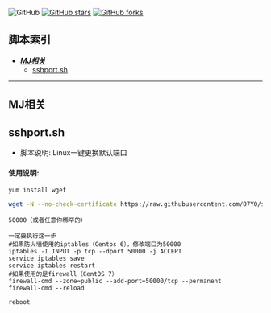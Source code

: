 
![GitHub](https://img.shields.io/github/license/mashape/apistatus.svg)
[![GitHub stars](https://img.shields.io/github/stars/O7Y0/script.svg?style=popout&label=Stars)](https://github.com/O7Y0/script/stargazers)
[![GitHub forks](https://img.shields.io/github/forks/O7Y0/script.svg?style=popout&label=Fork)](https://github.com/O7Y0/script/fork)
## 脚本索引
* [***MJ相关***](#代理相关)
  * [sshport.sh](#sshport)
---

## MJ相关

## sshport.sh

- 脚本说明: Linux一键更换默认端口

#### 使用说明:
``` wget
yum install wget
```
``` bash
wget -N --no-check-certificate https://raw.githubusercontent.com/O7Y0/script/main/sshport.sh && chmod +x sshport.sh && bash sshport.sh
```

```port
50000（或者任意你稀罕的）
```
```把修改的ssh端口添加到防火墙的放行端口
一定要执行这一步
#如果防火墙使用的iptables（Centos 6），修改端口为50000
iptables -I INPUT -p tcp --dport 50000 -j ACCEPT
service iptables save
service iptables restart
#如果使用的是firewall（CentOS 7）
firewall-cmd --zone=public --add-port=50000/tcp --permanent 
firewall-cmd --reload
```
```reboot
reboot
```
```使用修改后的端口登录
```
